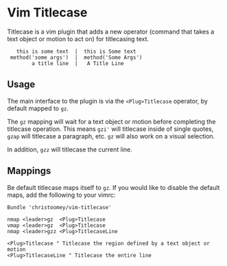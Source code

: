 Vim Titlecase
=============

Titlecase is a vim plugin that adds a new operator (command that takes a text
object or motion to act on) for titlecasing text.

       this is some text  |  this is Some text
     method('some args')  |  method('Some Args')
            a title line  |   A Title Line

Usage
-----

The main interface to the plugin is via the `<Plug>Titlecase` operator, by
default mapped to `gz`.

The `gz` mapping will wait for a text object or motion before completing the
titlecase operation. This means `gzi'` will titlecase inside of single quotes,
`gzap` will titlecase a paragraph, etc. `gz` will also work on a visual
selection.

In addition, `gzz` will titlecase the current line.

Mappings
--------

Be default titlecase maps itself to `gz`. 
If you would like to disable the default maps, add the following to your vimrc:

``` vim
Bundle 'christoomey/vim-titlecase'

nmap <leader>gz  <Plug>Titlecase
vmap <leader>gz  <Plug>Titlecase
nmap <leader>gzz <Plug>TitlecaseLine
```

``` vim
<Plug>Titlecase " Titlecase the region defined by a text object or motion
<Plug>TitlecaseLine " Titlecase the entire line
```
